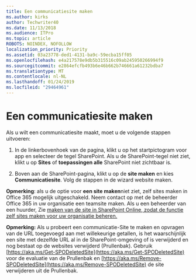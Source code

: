 ```yaml
---
title: Een communicatiesite maken
ms.author: kirks
author: Techwriter40
ms.date: 11/13/2018
ms.audience: ITPro
ms.topic: article
ROBOTS: NOINDEX, NOFOLLOW
localization_priority: Priority
ms.assetid: 03a23778-ded1-4131-ba9c-59ecba15ff05
ms.openlocfilehash: e4a217578e9db5b315516c09ab245950266994f9
ms.sourcegitcommit: e2864efcfb493b6e46b662b746661a61232bdba7
ms.translationtype: MT
ms.contentlocale: nl-NL
ms.lasthandoff: 01/24/2019
ms.locfileid: "29464961"
---
```

# <a name="create-a-communication-site"></a>Een communicatiesite maken

Als u wilt een communicatiesite maakt, moet u de volgende stappen uitvoeren: 
  
1. In de linkerbovenhoek van de pagina, klikt u op het startpictogram voor app en selecteer de tegel SharePoint. Als u de SharePoint-tegel niet ziet, klikt u op **Sites** of **toepassingen alle** SharePoint niet zichtbaar is. 
    
2. Boven aan de SharePoint-pagina, klikt u op de **site maken** en kies **Communicatiesite**. Volg de stappen in de wizard website maken. 
    
 **Opmerking**: als u de optie voor **een site maken**niet ziet, zelf sites maken in Office 365 mogelijk uitgeschakeld. Neem contact op met de beheerder Office 365 in uw organisatie een teamsite maken. Als u een beheerder van een huurder, Zie [maken van de site in SharePoint Online, zodat de functie zelf sites maken voor uw organisatie beheren.](https://go.microsoft.com/fwlink/?linkid=2018780)
  
 **Opmerking:** Als u probeert een communicatie-Site te maken en opvragen van de URL toegevoegd aan met willekeurige getallen, is het waarschijnlijk een site met dezelfde URL al in de SharePoint-omgeving of is verwijderd en nog bestaat op de websites verwijderd (Prullenbak). Gebruik [https://aka.ms/Get-SPODeletedSite](https://aka.ms/Get-SPODeletedSite) voor de evaluatie van de Prullenbak en [https://aka.ms/Remove-SPODeletedSite](https://aka.ms/Remove-SPODeletedSite) de site verwijderen uit de Prullenbak. 
  

